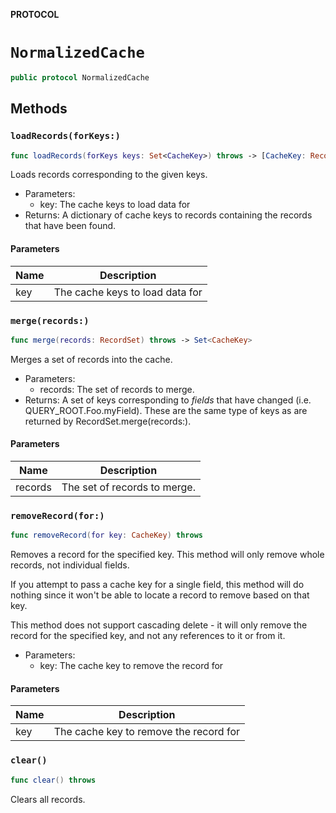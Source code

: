 **PROTOCOL**

# `NormalizedCache`

```swift
public protocol NormalizedCache
```

## Methods
### `loadRecords(forKeys:)`

```swift
func loadRecords(forKeys keys: Set<CacheKey>) throws -> [CacheKey: Record]
```

Loads records corresponding to the given keys.

- Parameters:
  - key: The cache keys to load data for
- Returns: A dictionary of cache keys to records containing the records that have been found.

#### Parameters

| Name | Description |
| ---- | ----------- |
| key | The cache keys to load data for |

### `merge(records:)`

```swift
func merge(records: RecordSet) throws -> Set<CacheKey>
```

Merges a set of records into the cache.

- Parameters:
  - records: The set of records to merge.
- Returns: A set of keys corresponding to *fields* that have changed (i.e. QUERY_ROOT.Foo.myField). These are the same type of keys as are returned by RecordSet.merge(records:).

#### Parameters

| Name | Description |
| ---- | ----------- |
| records | The set of records to merge. |

### `removeRecord(for:)`

```swift
func removeRecord(for key: CacheKey) throws
```

Removes a record for the specified key. This method will only
remove whole records, not individual fields.

If you attempt to pass a cache key for a  single field, this
method will do nothing since it won't be able to locate a
record to remove based on that key.

This method does not support cascading delete - it will only
remove the record for the specified key, and not any references to it or from it.

- Parameters:
  - key: The cache key to remove the record for

#### Parameters

| Name | Description |
| ---- | ----------- |
| key | The cache key to remove the record for |

### `clear()`

```swift
func clear() throws
```

Clears all records.
